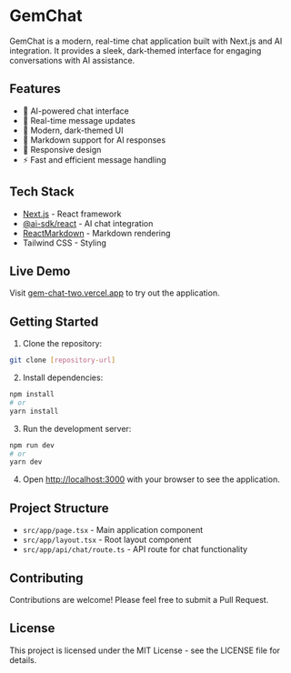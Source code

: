 # GemChat

GemChat is a modern, real-time chat application built with Next.js and AI integration. 
It provides a sleek, dark-themed interface for engaging conversations with AI assistance.

## Features

- 🤖 AI-powered chat interface
- 💬 Real-time message updates
- 🎨 Modern, dark-themed UI
- 📝 Markdown support for AI responses
- 🚀 Responsive design
- ⚡ Fast and efficient message handling

## Tech Stack

- [Next.js](https://nextjs.org) - React framework
- [@ai-sdk/react](https://www.npmjs.com/package/@ai-sdk/react) - AI chat integration
- [ReactMarkdown](https://github.com/remarkjs/react-markdown) - Markdown rendering
- Tailwind CSS - Styling

## Live Demo

Visit [gem-chat-two.vercel.app](https://gem-chat-two.vercel.app/) to try out the application.

## Getting Started

1. Clone the repository:

```bash
git clone [repository-url]
```

2. Install dependencies:

```bash
npm install
# or
yarn install
```

3. Run the development server:

```bash
npm run dev
# or
yarn dev
```

4. Open [http://localhost:3000](http://localhost:3000) with your browser to see the application.

## Project Structure

- `src/app/page.tsx` - Main application component
- `src/app/layout.tsx` - Root layout component
- `src/app/api/chat/route.ts` - API route for chat functionality

## Contributing

Contributions are welcome! 
Please feel free to submit a Pull Request.

## License

This project is licensed under the MIT License - see the LICENSE file for details.
